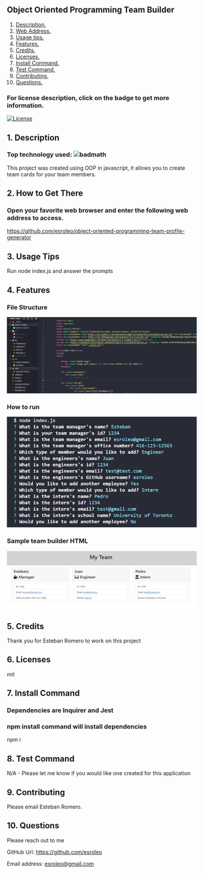 

## Object Oriented Programming Team Builder

1. [ Description. ](#desc)
2. [ Web Address. ](#web-address)
3. [ Usage tips. ](#usage)
4. [ Features. ](#features)
5. [ Credits. ](#credits)
6. [ Licenses. ](#licenses)
7. [ Install Command. ](#commandInstall)
8. [ Test Command. ](#commandTest)
9. [ Contributing. ](#contributing)
9. [ Questions. ](#questions)

### For license description, click on the badge to get more information.
[![License](https://img.shields.io/badge/License-MIT%20-blue.svg)](https://opensource.org/licenses/mit)

<a name="desc"></a>
## 1. Description

### Top technology used:  ![badmath](https://img.shields.io/github/languages/top/nielsenjared/badmath)

This project was created using OOP in javascript, it allows you to create team cards for your team members.

<a name="web-address"></a>
## 2. How to Get There

### Open your favorite web browser and enter the following web address to access.

https://github.com/esroleo/object-oriented-programming-team-profile-generator

<a name="usage"></a>
## 3. Usage Tips

Run node index.js and answer the prompts

<a name="features"></a>
## 4. Features

### File Structure
![step](./assets/images/file-structure.JPG?raw=true "file-structure.JPG")

### How to run
![step](./assets/images/how-to-run.JPG?raw=true "how-to-run.JPG")

### Sample team builder HTML

![step](./assets/images/dist-index-html.JPG?raw=true "dist-index-html.JPG")

<a name="credits"></a>
## 5. Credits

Thank you for Esteban Romero to work on this project

<a name="licenses"></a>
## 6. Licenses

mit

<a name="commandInstall"></a>
## 7. Install Command

### Dependencies are Inquirer and Jest
### npm install command will install dependencies

npm i

<a name="commandTest"></a>
## 8. Test Command

N/A - Please let me know if you would like one created for this application

<a name="contributing"></a>
## 9. Contributing

Please email Esteban Romero.

<a name="questions"></a>
## 10. Questions

Please reach out to me

GitHub Url: https://github.com/esroleo

Email address: esroleo@gmail.com

